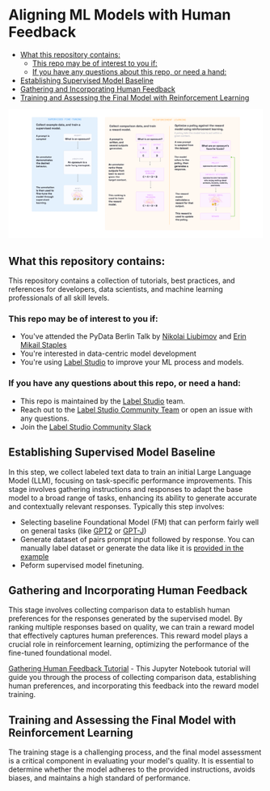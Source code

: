 # Aligning ML Models with Human Feedback

- [What this repository contains:](#what-this-repository-contains)
  - [This repo may be of interest to you if:](#this-repo-may-be-of-interest-to-you-if)
  - [If you have any questions about this repo, or need a hand:](#if-you-have-any-questions-about-this-repo-or-need-a-hand)
- [Establishing Supervised Model Baseline](#establishing-supervised-model-baseline)
- [Gathering and Incorporating Human Feedback](#gathering-and-incorporating-human-feedback)
- [Training and Assessing the Final Model with Reinforcement Learning](#training-and-assessing-the-final-model-with-reinforcement-learning)

![Stages of model alignment](./images/RLHF.png)

## What this repository contains:
This repository contains a collection of tutorials, best practices, and references for developers, data scientists, and machine learning professionals of all skill levels. 

### This repo may be of interest to you if: 
- You've attended the PyData Berlin Talk by [Nikolai Liubimov](https://www.linkedin.com/in/liubimov/) and [Erin Mikail Staples](https://www.linkedin.com/in/erinmikail/)
- You're interested in data-centric model development
- You're using [Label Studio](https://labelstud.io) to improve your ML process and models.

### If you have any questions about this repo, or need a hand:
- This repo is maintained by the [Label Studio](https://labelstud.io) team. 
- Reach out to the [Label Studio Community Team](mailto:community@labelstud.io) or open an issue with any questions.
- Join the [Label Studio Community Slack](https://slack.labelstudio.heartex.com/?source=github-RLHF)


## Establishing Supervised Model Baseline
In this step, we collect labeled text data to train an initial Large Language Model (LLM), focusing on task-specific performance improvements. This stage involves gathering instructions and responses to adapt the base model to a broad range of tasks, enhancing its ability to generate accurate and contextually relevant responses.
Typically this step involves:
- Selecting baseline Foundational Model (FM) that can perform fairly well on general tasks (like [GPT2](https://huggingface.co/gpt2) or [GPT-J](https://huggingface.co/EleutherAI/gpt-j-6b))
- Generate dataset of pairs prompt input followed by response. You can manually label dataset or generate the data like it is [provided in the example](https://github.com/tatsu-lab/stanford_alpaca)
- Peform supervised model finetuning.

## Gathering and Incorporating Human Feedback
This stage involves collecting comparison data to establish human preferences for the responses generated by the supervised model. By ranking multiple responses based on quality, we can train a reward model that effectively captures human preferences. This reward model plays a crucial role in reinforcement learning, optimizing the performance of the fine-tuned foundational model.

[Gathering Human Feedback Tutorial](tutorials/RLHF_with_Custom_Datasets.ipynb) - This Jupyter Notebook tutorial will guide you through the process of collecting comparison data, establishing human preferences, and incorporating this feedback into the reward model training.

## Training and Assessing the Final Model with Reinforcement Learning
The training stage is a challenging process, and the final model assessment is a critical component in evaluating your model's quality. It is essential to determine whether the model adheres to the provided instructions, avoids biases, and maintains a high standard of performance.
